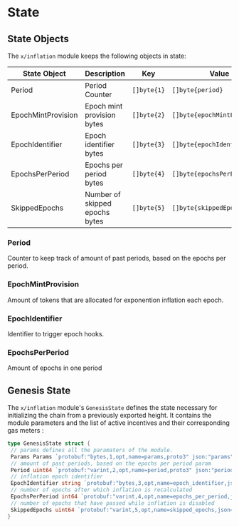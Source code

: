 <!--
order: 2
-->

# State

## State Objects

The `x/inflation` module keeps the following objects in state:

| State Object       | Description                    | Key         | Value                        | Store |
| ------------------ | ------------------------------ | ----------- | ---------------------------- | ----- |
| Period             | Period Counter                 | `[]byte{1}` | `[]byte{period}`             | KV    |
| EpochMintProvision | Epoch mint provision bytes     | `[]byte{2}` | `[]byte{epochMintProvision}` | KV    |
| EpochIdentifier    | Epoch identifier bytes         | `[]byte{3}` | `[]byte{epochIdentifier}`    | KV    |
| EpochsPerPeriod    | Epochs per period bytes        | `[]byte{4}` | `[]byte{epochsPerPeriod}`    | KV    |
| SkippedEpochs      | Number of skipped epochs bytes | `[]byte{5}` | `[]byte{skippedEpochs}`      | KV    |

### Period

Counter to keep track of amount of past periods, based on the epochs per period.

### EpochMintProvision

Amount of tokens that are allocated for exponention inflation each epoch.

### EpochIdentifier

Identifier to trigger epoch hooks.

### EpochsPerPeriod

Amount of epochs in one period

## Genesis State

The `x/inflation` module's `GenesisState` defines the state necessary for
initializing the chain from a previously exported height. It contains the module
parameters and the list of active incentives and their corresponding gas meters
:

```go
type GenesisState struct {
 // params defines all the paramaters of the module.
 Params Params `protobuf:"bytes,1,opt,name=params,proto3" json:"params"`
 // amount of past periods, based on the epochs per period param
 Period uint64 `protobuf:"varint,2,opt,name=period,proto3" json:"period,omitempty"`
 // inflation epoch identifier
 EpochIdentifier string `protobuf:"bytes,3,opt,name=epoch_identifier,json=epochIdentifier,proto3" json:"epoch_identifier,omitempty"`
 // number of epochs after which inflation is recalculated
 EpochsPerPeriod int64 `protobuf:"varint,4,opt,name=epochs_per_period,json=epochsPerPeriod,proto3" json:"epochs_per_period,omitempty"`
 // number of epochs that have passed while inflation is disabled
 SkippedEpochs uint64 `protobuf:"varint,5,opt,name=skipped_epochs,json=skippedEpochs,proto3" json:"skipped_epochs,omitempty"`
}
```
